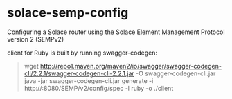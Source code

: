 # solace-semp-config
Configuring a Solace router using the Solace Element Management Protocol version 2 (SEMPv2)

client for Ruby is built by running swagger-codegen:
> wget http://repo1.maven.org/maven2/io/swagger/swagger-codegen-cli/2.2.1/swagger-codegen-cli-2.2.1.jar -O swagger-codegen-cli.jar
> java -jar swagger-codegen-cli.jar generate -i http://<VMR-IPADDRESS>:8080/SEMP/v2/config/spec -l ruby -o ./client


